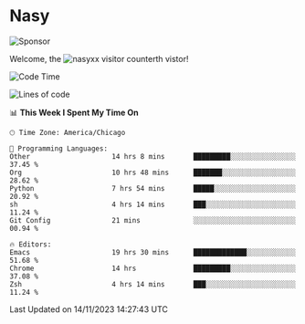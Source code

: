# Nasy

<!--
<p align="center">
<img height="200" src="https://github-readme-stats.vercel.app/api?username=nasyxx&count_private=true&show_icons=true&theme=dracula&include_all_commits=true"/>
<img height="200" src="https://github-readme-stats.vercel.app/api/top-langs/?username=nasyxx&theme=dracula&hide=html,jupyter+notebook&count_private=true&show_icons=true"/>
</p>

  
----------------
-->

![Sponsor](https://img.shields.io/static/v1.svg?label=Sponsor&message=%E2%9D%A4&logo=GitHub&style=flat&color=pink)
 
Welcome, the ![nasyxx visitor counter](https://count.getloli.com/get/@nasyxx?theme=rule34)th vistor!
 
<!--START_SECTION:waka-->
![Code Time](http://img.shields.io/badge/Code%20Time-3%2C957%20hrs%2018%20mins-blue)

![Lines of code](https://img.shields.io/badge/From%20Hello%20World%20I%27ve%20Written-6.3%20million%20lines%20of%20code-blue)

📊 **This Week I Spent My Time On** 

```text
🕑︎ Time Zone: America/Chicago

💬 Programming Languages: 
Other                    14 hrs 8 mins       █████████░░░░░░░░░░░░░░░░   37.45 % 
Org                      10 hrs 48 mins      ███████░░░░░░░░░░░░░░░░░░   28.62 % 
Python                   7 hrs 54 mins       █████░░░░░░░░░░░░░░░░░░░░   20.92 % 
sh                       4 hrs 14 mins       ███░░░░░░░░░░░░░░░░░░░░░░   11.24 % 
Git Config               21 mins             ░░░░░░░░░░░░░░░░░░░░░░░░░   00.94 % 

🔥 Editors: 
Emacs                    19 hrs 30 mins      █████████████░░░░░░░░░░░░   51.68 % 
Chrome                   14 hrs              █████████░░░░░░░░░░░░░░░░   37.08 % 
Zsh                      4 hrs 14 mins       ███░░░░░░░░░░░░░░░░░░░░░░   11.24 % 
```


 Last Updated on 14/11/2023 14:27:43 UTC
<!--END_SECTION:waka-->

<!-- ![visitors](https://visitor-badge.laobi.icu/badge?page_id=nasyxx.nasyxx) -->
